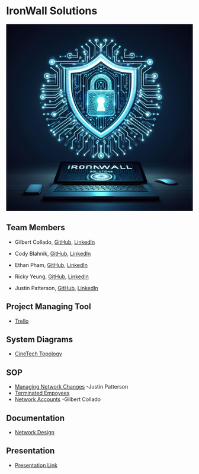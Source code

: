 # IronWall Solutions
![  ](https://github.com/IronWall-Solutions/IronWall-Solutions/blob/main/SOP/Designer.jpeg)
## Team Members

  - Gilbert Collado, [GitHub](https://github.com/JapanesePlatano), [LinkedIn](https://www.linkedin.com/in/gilbert-collado-545099254/)

  - Cody Blahnik, [GitHub](https://github.com/Cody354), [LinkedIn](https://www.linkedin.com/in/cody-blahnik-/)

  - Ethan Pham, [GitHub](https://github.com/EthanPham03), [LinkedIn](https://www.linkedin.com/in/ethan-pham-8a9a622b3/)

  - Ricky Yeung, [GitHub](https://github.com/RickyYeungCoding), [LinkedIn](https://www.linkedin.com/in/ricky-yeungg/)

  - Justin Patterson, [GitHub](https://github.com/JustinHero-XYZ), [LinkedIn](www.linkedin.com/in/justinjpatterson)

## Project Managing Tool 
  - [Trello](https://trello.com/b/Kd6DOAL6/ops-301-group-2)

## System Diagrams
  - [CineTech Topology](https://viewer.diagrams.net/?tags=%7B%7D&highlight=0000ff&edit=_blank&layers=1&nav=1&title=CineTech%20Topology.drawio#R7Z1bc6M2FMc%2FTR6bQQgEPOa67Wy3kzbb3bYvGYK1NhOMXMBx0k9fYYQDCGPF4SKM%2FJCJxdXn%2FHR0OX%2FQGbxavnyK3NXiC5nh4EzXZi9n8PpM1x0N0b9pwWtWgDQzK5hH%2FiwrAm8F9%2F5%2FmBVqrHTtz3Bc2jEhJEj8VbnQI2GIvaRU5kYR2ZR3%2B0GC8lVX7hxzBfeeG%2FCl3%2F1ZsmClQNPeNvyM%2FfmCXdo22YZH13uaR2QdsuuFJMTZlqWbn4btGi%2FcGdkUiuDNGbyKCEmy%2F5YvVzhIrZpbLDvuds%2FW3S1HOExEDrA8aNmOp%2BkG9txHx%2FnJ1rNTPLvBmtnhl6%2F0%2Bxc3pD93mZ42u%2FHkNbfT9pfi9ITgDF5uFn6C71eul27dUDBo2SJZBmzz7gdr9ItHlr7H%2Fo%2BTiDzhKxKQaHtaqEFkO9ZuS%2B4CaqLLH34Q5HtujUuLSJjcuks%2FSGH7hqMZvV9WzMjSbfa9cA1k2%2BAS0nI38OchLfPoD8RRWhB57DiQ3vYzjhKfonHB9ktI%2Brt4azMHpLvjl0IRs%2F4nTJY4iV7pLmyrZWdHsDoCoMkqyaaAnIZY4aKAm5Ez5DLO57uTvzmc%2FsN8Lup%2FwPn%2FDxxjao5FeimKtK5d42cckJWCoXUYzBIMTh5pBmLBchQLsgQGA%2BnDsmBzLNzTljI%2BS6%2BG3GX6q7O%2F28YiesKJH84VEh2GB33Y6JA3VAXv4hntQLGvzNYFdwbuIw4ud32jilNwOLtIO22lkls%2FvZ%2BCz0ue%2FZgb9zokJuvIw%2FvaR9YRdaM5TvZZxsh2Ss3R6NcIB27iP5f7m3VOYofeET8NszkPACGtRIQNrXOt8NHLZ8xump2k4vndXR3ZbeCiAwdHxQ%2BahtDV1d7qkpf%2BmkJzR2I%2F8Um69ZEkCVnmNBU2vNXGavUsIFgMBvQerrafuoCyo2QeuTMfv905YzMvvvYjOvTI7iAkUcpmDak0kK1SKyxf5ulI6TzEyYZET%2FH5D3r4xk3NfPkWGbWm0NdCGAGGU8HGsGoiicYHkl1hq4EE2I2BJLUqmZPQDW7eSoeNK8Dk48quCTourjgCcSUfGHceVwAoAwJBxe97Igk1tPta2G2V7hA3XAha5QsBR6%2BglJ2ytThl8nFJtkarA7hy9zXSZfcEl2k4507hUxnzAKu3Ris3i2q13tdq0ZqQ3WOPbRbUKm1WPlF1qM2CnTRZCpxjwFl5fUNT7g6Xh9S7Vu0QQlYXCPHzrAoh%2BRCivi8hBCUiCCqCRkAQdOQlyFAEjYAgE8hLkKkIGgFByNDq5gWlIAgpgo4iKPLDvgdhltWEke7UZa57m0Xkc5WKIwGONvTwAMfxw2L92G9MaoQJ1Ca3amCyzQ5YApBjZwqzhGeHJwlZLet6khCZjZHGEJuObmWO0JgiCnAIFI6vrvJnojvwkTEuH6Ep%2Bsgcl4%2BsKfoIjctHAqkHibubtBO5fAj88Okhs2V7NAmogRp7rh%2FPzuuCkAiPjz7YiXK0xk5UVRSWGYDrRPF9Mw02ddwh7K9vpnIoR1XCJXn0tyKaHmfB9cY5TH6wZ%2FY2caArFcAY5jAPJHMtJDj71E0yVwkCxsBQczZ3YIRUOncMCDWncwdGSGXjxoBQcz53YIQshdAIEGpO6A6MkMrEnUhG1zIFk3DdDMzyq0%2F6uZB8aCzHgyGa1aTdNwQfE%2BHPq1fU3Uhwcur9D5wYlQuZpfcjtP%2FACVSzC6ekSzAtwaa1G12C0xgRTzRBo4uEQNhTCGxWJiCn4vYOZ79rAskUYBCRJrQPw%2FG94UnqR3SRxLdMXpqkOiEf7I%2FGS80Pip%2Bql0SSzxJ5CSqFwgAKBaFxItQFKZFDooCsSm%2BqHYmCadu9ddJyi6vh3%2FtqoXQSBcPmB379aRSgelJvDNPynEYBlRgCwHHODQAsZFgajUL52GCYp4dVsnAMSFUlC7rERKnc4RiIqioYZCZKpRLHQFRV0CAxUYYS6o2BqGZ9g1xEKd3eicgdALCNY7DqSP0AOIymp34wRB5y7O%2B1mHZZPGBU3y3X2msxKyoFoNkdyxQMNcFwSjIFGpKOaiE7US3ASb5NAYqErrzaDataAECvpaWP%2BfFJJl6hSOK1fTaOr8GTTLxCkcSrRF7KOw3T8lI%2Boh%2BNl%2FiO1RS8JCLbkslLAtkRibulIxUxCA33DCRIiRwiBgDqu%2BItv3ZB0%2FWBunCGeoPjWCUOZYYccGjM2J%2FgweRnVX9JXUqtN6o4HJD1jG9Md1cXdD2HdXWNqxbYAHZlLRaU41EAAMI6Aqqv42uHAPlHhh9fXmzx%2B8ZPYpis%2F%2F58c%2F%2Fv9Wb%2B20si9B7GvH5I0FUy1dThaFZRQZWJ5WFXUTHlf5ypgxUETamWEDQrUd%2FW%2B1t%2FyVSrBh4VOWIc0R%2F6ECck2i5h3mcEMasP0Gp1D0TWLEK6K2z37fFKzzEGPcchYWyazZJF0JEvtKyQkhqpA8JYqYhSEqExEHVAGCsVUWrMNQaiDghjpSJKPQ4yBqIOCGOlIkrlBU5FGItMUx5hrNW82oeEwtgOJpGQiIKoN2GsXpkUsFBf68WbbEH3zoSxSD3UdlLCWMM%2BqoXsRBiLJimrQyL5rbzaDSyMRVotLT3MjSP5cyNdsCEiE2ufjeP7IpOUXCIRmZZMXmp%2BlOpUvSTyDjaZvMR3rKbgJZHlx2TyksBctsTd0pEKY4WGe5aoZkASYaxZ3xVvWRhrOHCgLpylJulPQxgL0szQQMrYWoWgfhgs2ZrOLoRUNd3QJkFl59NgFii%2FM26nrntvSANOdXUzo3Km9sJWk8UEG%2FkyD6BaV2duvCjW4lKt90lsnS%2F92Dt%2FXoV8MNI06%2BL2lgtGDMvHNY174Vf8svV%2BaSc9O17ffnj0SuUMUVskwtYHZi68xk848RbtBShgVd49YFkWF4TsjlI75ue7u%2FDrp4tvxtM%2Fny%2F%2BDP%2B6McwaRG7TqK1r9wv6Qzlckq2TijGIs1nVtEt%2FNtu2A5uFn%2BD7lbuNBBuKDdc27DFnjdH3W3incW3QxqKOpLG1Fuaj%2FHc%2FpNUqTo28lQCO0MomKlt5pz9t38r0a0RIUoyMacj5QmY43eN%2F)
## SOP
  - [Managing Network Changes](https://docs.google.com/document/d/11LPUGnCqR3S5nlwUBjrwVtTEwKjLYBSB9c_pm3VvnDY/edit?usp=sharing) -Justin Patterson
  - [Terminated Empoyees](https://github.com/IronWall-Solutions/IronWall-Solutions/blob/main/SOP/SOP301%20.pdf)
  - [Network Accounts](https://docs.google.com/document/d/1pzwI_zIzj8evKDmayjCTkQylNlOpmtuhu5e6tBeQ47Y/edit?usp=sharinghttps://docs.google.com/document/d/1pzwI_zIzj8evKDmayjCTkQylNlOpmtuhu5e6tBeQ47Y/edit?usp=sharing) -Gilbert Collado

## Documentation
  -  [Network Design](https://docs.google.com/document/d/17UjCh0inP5uFF-cJYqxZB_VZ1mgg8WfrzhvwvfHazyg/edit?usp=sharing)

## Presentation
  - [Presentation Link](https://docs.google.com/presentation/d/1jhzKxKsiiaKPURAyX7aQzaIGkcCt3hDEuDG1MYvP8c0/edit#slide=id.g2cbcd33b5d0_1_331)



